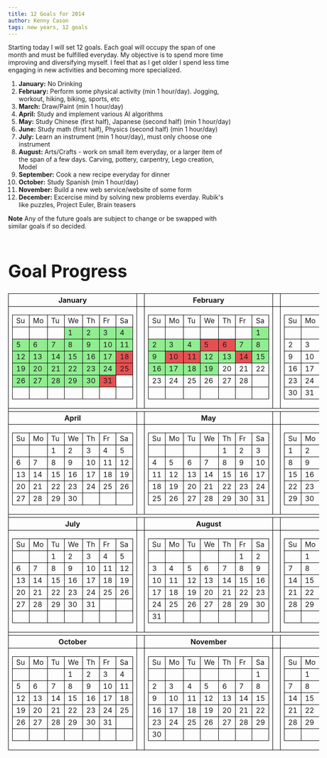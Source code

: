 ```yaml
---
title: 12 Goals for 2014
author: Kenny Cason
tags: new years, 12 goals
---
```


Starting today I will set 12 goals. Each goal will occupy the span of one month and must be fulfilled everyday. My objective is to spend more time improving and diversifying myself. I feel that as I get older I spend less time engaging in new activities and becoming more specialized.

<ol>
	<li><b>January:</b> No Drinking</li>
	<li><b>February:</b> Perform some physical activity (min 1 hour/day). Jogging, workout, hiking, biking, sports, etc</li>
	<li><b>March:</b> Draw/Paint (min 1 hour/day)</li>
	<li><b>April:</b> Study and implement various AI algorithms</li>
	<li><b>May:</b> Study Chinese (first half), Japanese (second half) (min 1 hour/day)</li>
	<li><b>June:</b> Study math (first half), Physics (second half) (min 1 hour/day)</li>
	<li><b>July:</b> Learn an instrument (min 1 hour/day), must only choose one instrument</li>
	<li><b>August:</b> Arts/Crafts - work on small item everyday, or a larger item of the span of a few days. Carving, pottery, carpentry, Lego creation, Model</li>
	<li><b>September:</b> Cook a new recipe everyday for dinner</li>
	<li><b>October:</b> Study Spanish (min 1 hour/day)</li>
	<li><b>November:</b> Build a new web service/website of some form</li>
	<li><b>December:</b> Excercise mind by solving new problems everday. Rubik's like puzzles, Project Euler, Brain teasers</li>
</ol>

**Note** Any of the future goals are subject to change or be swapped with similar goals if so decided.


<div id=calarea><div><h1>Goal Progress</h1></div>
<table id=mct1 class="ct1 cl2 cp5 cc4 cd1 cf4 ci5 cu4 cj1 mct" cellspacing=0><tr><th>January</th><td class=cz></td><th>February</th><td class=cz></td><th>March</th></tr><tr><td class="cbm cba tc cbo"><table class="ca ca1"><tr class=cl><td>Su</td><td>Mo</td><td>Tu</td><td>We</td><td>Th</td><td>Fr</td><td class=cr>Sa</td></tr><tr><td>&nbsp;</td><td>&nbsp;</td><td>&nbsp;</td><td class="yes">1</td><td class="yes">2</td><td class="yes">3</td><td class="cr yes">4</td></tr><tr><td class="yes">5</td><td class="yes">6</td><td class="yes">7</td><td class="yes">8</td><td class="yes">9</td><td class="yes">10</td><td class="cr yes">11</td></tr><tr><td class="yes">12</td><td class="yes">13</td><td class="yes">14</td><td class="yes">15</td><td class="yes">16</td><td class="yes">17</td><td class="cr no">18</td></tr><tr><td class="yes">19</td><td class="yes">20</td><td class="yes">21</td><td class="yes">22</td><td class="yes">23</td><td class="yes">24</td><td class="cr no">25</td></tr><tr><td class="yes">26</td><td class="yes">27</td><td class="yes">28</td><td class="yes">29</td><td class="yes">30</td><td class="no">31</td><td class=cr>&nbsp;</td></tr><tr class=cb><td>&nbsp;</td><td>&nbsp;</td><td>&nbsp;</td><td>&nbsp;</td><td>&nbsp;</td><td>&nbsp;</td><td class=cr>&nbsp;</td></tr></table></td><td class=cz></td><td class="cbm cba tc cbo"><table class="ca ca1"><tr class=cl><td>Su</td><td>Mo</td><td>Tu</td><td>We</td><td>Th</td><td>Fr</td><td class=cr>Sa</td></tr><tr><td>&nbsp;</td><td>&nbsp;</td><td>&nbsp;</td><td>&nbsp;</td><td>&nbsp;</td><td>&nbsp;</td><td class="cr yes">1</td></tr><tr><td class="yes">2</td><td class="yes">3</td><td class="yes">4</td><td class="no">5</td><td class="no">6</td><td class="yes">7</td><td class="cr yes">8</td></tr><tr><td class="yes">9</td><td class="no">10</td><td class="no">11</td><td class="yes">12</td><td class="yes">13</td><td class="no">14</td><td class="cr yes">15</td></tr><tr><td class="yes">16</td><td class="yes">17</td><td class="yes">18</td><td class="yes">19</td><td>20</td><td>21</td><td class=cr>22</td></tr><tr><td>23</td><td>24</td><td>25</td><td>26</td><td>27</td><td>28</td><td class=cr>&nbsp;</td></tr><tr class=cb><td>&nbsp;</td><td>&nbsp;</td><td>&nbsp;</td><td>&nbsp;</td><td>&nbsp;</td><td>&nbsp;</td><td class=cr>&nbsp;</td></tr></table></td><td class=cz></td><td class="cbm cba tc cbo"><table class="ca ca1"><tr class=cl><td>Su</td><td>Mo</td><td>Tu</td><td>We</td><td>Th</td><td>Fr</td><td class=cr>Sa</td></tr><tr><td>&nbsp;</td><td>&nbsp;</td><td>&nbsp;</td><td>&nbsp;</td><td>&nbsp;</td><td>&nbsp;</td><td class=cr>1</td></tr><tr><td>2</td><td>3</td><td>4</td><td>5</td><td>6</td><td>7</td><td class=cr>8</td></tr><tr><td>9</td><td>10</td><td>11</td><td>12</td><td>13</td><td>14</td><td class=cr>15</td></tr><tr><td>16</td><td>17</td><td>18</td><td>19</td><td>20</td><td>21</td><td class=cr>22</td></tr><tr><td>23</td><td>24</td><td>25</td><td>26</td><td>27</td><td>28</td><td class=cr>29</td></tr><tr class=cb><td>30</td><td>31</td><td>&nbsp;</td><td>&nbsp;</td><td>&nbsp;</td><td>&nbsp;</td><td class=cr>&nbsp;</td></tr></table></td></tr><tr class=ce><td colspan=5></td></tr><tr><th>April</th><td class=cz></td><th>May</th><td class=cz></td><th>June</th></tr><tr><td class="cbm cba tc cbo"><table class="ca ca1"><tr class=cl><td>Su</td><td>Mo</td><td>Tu</td><td>We</td><td>Th</td><td>Fr</td><td class=cr>Sa</td></tr><tr><td>&nbsp;</td><td>&nbsp;</td><td>1</td><td>2</td><td>3</td><td>4</td><td class=cr>5</td></tr><tr><td>6</td><td>7</td><td>8</td><td>9</td><td>10</td><td>11</td><td class=cr>12</td></tr><tr><td>13</td><td>14</td><td>15</td><td>16</td><td>17</td><td>18</td><td class=cr>19</td></tr><tr><td>20</td><td>21</td><td>22</td><td>23</td><td>24</td><td>25</td><td class=cr>26</td></tr><tr class=cb><td>27</td><td>28</td><td>29</td><td>30</td><td>&nbsp;</td><td>&nbsp;</td><td class=cr>&nbsp;</td></tr></table></td><td class=cz></td><td class="cbm cba tc cbo"><table class="ca ca1"><tr class=cl><td>Su</td><td>Mo</td><td>Tu</td><td>We</td><td>Th</td><td>Fr</td><td class=cr>Sa</td></tr><tr><td>&nbsp;</td><td>&nbsp;</td><td>&nbsp;</td><td>&nbsp;</td><td>1</td><td>2</td><td class=cr>3</td></tr><tr><td>4</td><td>5</td><td>6</td><td>7</td><td>8</td><td>9</td><td class=cr>10</td></tr><tr><td>11</td><td>12</td><td>13</td><td>14</td><td>15</td><td>16</td><td class=cr>17</td></tr><tr><td>18</td><td>19</td><td>20</td><td>21</td><td>22</td><td>23</td><td class=cr>24</td></tr><tr class=cb><td>25</td><td>26</td><td>27</td><td>28</td><td>29</td><td>30</td><td class=cr>31</td></tr></table></td><td class=cz></td><td class="cbm cba tc cbo"><table class="ca ca1"><tr class=cl><td>Su</td><td>Mo</td><td>Tu</td><td>We</td><td>Th</td><td>Fr</td><td class=cr>Sa</td></tr><tr><td>1</td><td>2</td><td>3</td><td>4</td><td>5</td><td>6</td><td class=cr>7</td></tr><tr><td>8</td><td>9</td><td>10</td><td>11</td><td>12</td><td>13</td><td class=cr>14</td></tr><tr><td>15</td><td>16</td><td>17</td><td>18</td><td>19</td><td>20</td><td class=cr>21</td></tr><tr><td>22</td><td>23</td><td>24</td><td>25</td><td>26</td><td>27</td><td class=cr>28</td></tr><tr class=cb><td>29</td><td>30</td><td>&nbsp;</td><td>&nbsp;</td><td>&nbsp;</td><td>&nbsp;</td><td class=cr>&nbsp;</td></tr></table></td></tr><tr class=ce><td colspan=5></td></tr><tr><th>July</th><td class=cz></td><th>August</th><td class=cz></td><th>September</th></tr><tr><td class="cbm cba tc cbo"><table class="ca ca1"><tr class=cl><td>Su</td><td>Mo</td><td>Tu</td><td>We</td><td>Th</td><td>Fr</td><td class=cr>Sa</td></tr><tr><td>&nbsp;</td><td>&nbsp;</td><td>1</td><td>2</td><td>3</td><td>4</td><td class=cr>5</td></tr><tr><td>6</td><td>7</td><td>8</td><td>9</td><td>10</td><td>11</td><td class=cr>12</td></tr><tr><td>13</td><td>14</td><td>15</td><td>16</td><td>17</td><td>18</td><td class=cr>19</td></tr><tr><td>20</td><td>21</td><td>22</td><td>23</td><td>24</td><td>25</td><td class=cr>26</td></tr><tr><td>27</td><td>28</td><td>29</td><td>30</td><td>31</td><td>&nbsp;</td><td class=cr>&nbsp;</td></tr><tr class=cb><td>&nbsp;</td><td>&nbsp;</td><td>&nbsp;</td><td>&nbsp;</td><td>&nbsp;</td><td>&nbsp;</td><td class=cr>&nbsp;</td></tr></table></td><td class=cz></td><td class="cbm cba tc cbo"><table class="ca ca1"><tr class=cl><td>Su</td><td>Mo</td><td>Tu</td><td>We</td><td>Th</td><td>Fr</td><td class=cr>Sa</td></tr><tr><td>&nbsp;</td><td>&nbsp;</td><td>&nbsp;</td><td>&nbsp;</td><td>&nbsp;</td><td>1</td><td class=cr>2</td></tr><tr><td>3</td><td>4</td><td>5</td><td>6</td><td>7</td><td>8</td><td class=cr>9</td></tr><tr><td>10</td><td>11</td><td>12</td><td>13</td><td>14</td><td>15</td><td class=cr>16</td></tr><tr><td>17</td><td>18</td><td>19</td><td>20</td><td>21</td><td>22</td><td class=cr>23</td></tr><tr><td>24</td><td>25</td><td>26</td><td>27</td><td>28</td><td>29</td><td class=cr>30</td></tr><tr class=cb><td>31</td><td>&nbsp;</td><td>&nbsp;</td><td>&nbsp;</td><td>&nbsp;</td><td>&nbsp;</td><td class=cr>&nbsp;</td></tr></table></td><td class=cz></td><td class="cbm cba tc cbo"><table class="ca ca1"><tr class=cl><td>Su</td><td>Mo</td><td>Tu</td><td>We</td><td>Th</td><td>Fr</td><td class=cr>Sa</td></tr><tr><td>&nbsp;</td><td>1</td><td>2</td><td>3</td><td>4</td><td>5</td><td class=cr>6</td></tr><tr><td>7</td><td>8</td><td>9</td><td>10</td><td>11</td><td>12</td><td class=cr>13</td></tr><tr><td>14</td><td>15</td><td>16</td><td>17</td><td>18</td><td>19</td><td class=cr>20</td></tr><tr><td>21</td><td>22</td><td>23</td><td>24</td><td>25</td><td>26</td><td class=cr>27</td></tr><tr><td>28</td><td>29</td><td>30</td><td>&nbsp;</td><td>&nbsp;</td><td>&nbsp;</td><td class=cr>&nbsp;</td></tr><tr class=cb><td>&nbsp;</td><td>&nbsp;</td><td>&nbsp;</td><td>&nbsp;</td><td>&nbsp;</td><td>&nbsp;</td><td class=cr>&nbsp;</td></tr></table></td></tr><tr class=ce><td colspan=5></td></tr><tr><th>October</th><td class=cz></td><th>November</th><td class=cz></td><th>December</th></tr><tr><td class="cbm cba tc cbo"><table class="ca ca1"><tr class=cl><td>Su</td><td>Mo</td><td>Tu</td><td>We</td><td>Th</td><td>Fr</td><td class=cr>Sa</td></tr><tr><td>&nbsp;</td><td>&nbsp;</td><td>&nbsp;</td><td>1</td><td>2</td><td>3</td><td class=cr>4</td></tr><tr><td>5</td><td>6</td><td>7</td><td>8</td><td>9</td><td>10</td><td class=cr>11</td></tr><tr><td>12</td><td>13</td><td>14</td><td>15</td><td>16</td><td>17</td><td class=cr>18</td></tr><tr><td>19</td><td>20</td><td>21</td><td>22</td><td>23</td><td>24</td><td class=cr>25</td></tr><tr><td>26</td><td>27</td><td>28</td><td>29</td><td>30</td><td>31</td><td class=cr>&nbsp;</td></tr><tr class=cb><td>&nbsp;</td><td>&nbsp;</td><td>&nbsp;</td><td>&nbsp;</td><td>&nbsp;</td><td>&nbsp;</td><td class=cr>&nbsp;</td></tr></table></td><td class=cz></td><td class="cbm cba tc cbo"><table class="ca ca1"><tr class=cl><td>Su</td><td>Mo</td><td>Tu</td><td>We</td><td>Th</td><td>Fr</td><td class=cr>Sa</td></tr><tr><td>&nbsp;</td><td>&nbsp;</td><td>&nbsp;</td><td>&nbsp;</td><td>&nbsp;</td><td>&nbsp;</td><td class=cr>1</td></tr><tr><td>2</td><td>3</td><td>4</td><td>5</td><td>6</td><td>7</td><td class=cr>8</td></tr><tr><td>9</td><td>10</td><td>11</td><td>12</td><td>13</td><td>14</td><td class=cr>15</td></tr><tr><td>16</td><td>17</td><td>18</td><td>19</td><td>20</td><td>21</td><td class=cr>22</td></tr><tr><td>23</td><td>24</td><td>25</td><td>26</td><td>27</td><td>28</td><td class=cr>29</td></tr><tr class=cb><td>30</td><td>&nbsp;</td><td>&nbsp;</td><td>&nbsp;</td><td>&nbsp;</td><td>&nbsp;</td><td class=cr>&nbsp;</td></tr></table></td><td class=cz></td><td class="cbm cba tc cbo"><table class="ca ca1"><tr class=cl><td>Su</td><td>Mo</td><td>Tu</td><td>We</td><td>Th</td><td>Fr</td><td class=cr>Sa</td></tr><tr><td>&nbsp;</td><td>1</td><td>2</td><td>3</td><td>4</td><td>5</td><td class=cr>6</td></tr><tr><td>7</td><td>8</td><td>9</td><td>10</td><td>11</td><td>12</td><td class=cr>13</td></tr><tr><td>14</td><td>15</td><td>16</td><td>17</td><td>18</td><td>19</td><td class=cr>20</td></tr><tr><td>21</td><td>22</td><td>23</td><td>24</td><td>25</td><td>26</td><td class=cr>27</td></tr><tr><td>28</td><td>29</td><td>30</td><td>31</td><td>&nbsp;</td><td>&nbsp;</td><td class=cr>&nbsp;</td></tr><tr class=cb><td>&nbsp;</td><td>&nbsp;</td><td>&nbsp;</td><td>&nbsp;</td><td>&nbsp;</td><td>&nbsp;</td><td class=cr>&nbsp;</td></tr></table></td></tr></table></div>


<style type="text/css">
#calarea {
		width:700px;
		height:100%;
		float:left;
		clear:both;
		font-size:140%;
	}
#calarea .yes {
	background-color:lightgreen;
}
#calarea .no {
	background-color:#E65052;
}

#calarea td, #calarea th {
	border-right: black solid 1px;
	border-left: black solid 1px;
	border-top: black solid 1px;
	border-bottom: black solid 1px;
}
</style>


